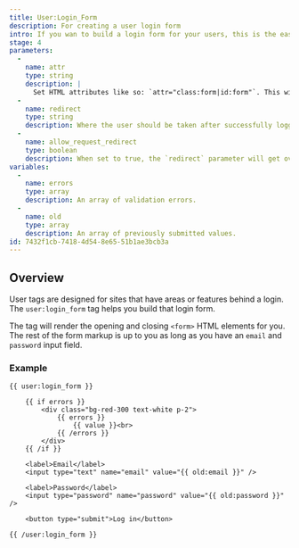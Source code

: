 ```yaml
---
title: User:Login_Form
description: For creating a user login form
intro: If you wan to build a login form for your users, this is the easiest way to do it.
stage: 4
parameters:
  -
    name: attr
    type: string
    description: |
      Set HTML attributes like so: `attr="class:form|id:form"`. This will become: `<form class="form" id="form">`.
  -
    name: redirect
    type: string
    description: Where the user should be taken after successfully logging in.
  -
    name: allow_request_redirect
    type: boolean
    description: When set to true, the `redirect` parameter will get overridden by a `redirect` query parameter in the URL.
variables:
  -
    name: errors
    type: array
    description: An array of validation errors.
  -
    name: old
    type: array
    description: An array of previously submitted values.
id: 7432f1cb-7418-4d54-8e65-51b1ae3bcb3a
---
```

## Overview

User tags are designed for sites that have areas or features behind a login. The `user:login_form` tag helps you build that login form.

The tag will render the opening and closing `<form>` HTML elements for you. The rest of the form markup is up to you as long as you have an `email` and `password` input field.

### Example

```
{{ user:login_form }}

    {{ if errors }}
        <div class="bg-red-300 text-white p-2">
            {{ errors }}
                {{ value }}<br>
            {{ /errors }}
        </div>
    {{ /if }}

    <label>Email</label>
    <input type="text" name="email" value="{{ old:email }}" />

    <label>Password</label>
    <input type="password" name="password" value="{{ old:password }}" />

    <button type="submit">Log in</button>

{{ /user:login_form }}
```
